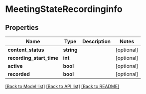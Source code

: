 # MeetingStateRecordinginfo

## Properties
Name | Type | Description | Notes
------------ | ------------- | ------------- | -------------
**content_status** | **string** |  | [optional] 
**recording_start_time** | **int** |  | [optional] 
**active** | **bool** |  | [optional] 
**recorded** | **bool** |  | [optional] 

[[Back to Model list]](../README.md#documentation-for-models) [[Back to API list]](../README.md#documentation-for-api-endpoints) [[Back to README]](../README.md)


